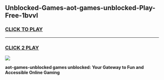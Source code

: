 
## Unblocked-Games-aot-games-unblocked-Play-Free-1bvvl
<h3>
<a href="https://premium76.site?title=aot-games-unblocked&ref=18A1">CLICK TO PLAY</a></h3>
<hr>

<h3>
<a href="https://premium76.site?title=aot-games-unblocked&ref=18A1">CLICK 2 PLAY</a>
  
</h3>

<a href="https://premium76.site?title=aot-games-unblocked&ref=18A1"><img src="https://clearcache.store/games.png"></a>


**aot-games-unblocked games unblocked: Your Gateway to Fun and Accessible Online Gaming**

